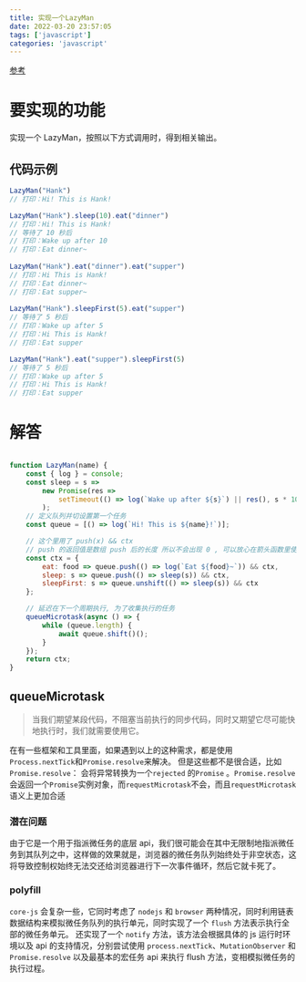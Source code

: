 ```yaml
---
title: 实现一个LazyMan
date: 2022-03-20 23:57:05
tags: ['javascript']
categories: 'javascript'
---
```


[参考](https://github.com/BetaSu/fe-hunter/issues/13)


# 要实现的功能
实现一个 LazyMan，按照以下方式调用时，得到相关输出。

## 代码示例
```js
LazyMan("Hank")
// 打印：Hi! This is Hank!

LazyMan("Hank").sleep(10).eat("dinner")
// 打印：Hi! This is Hank!
// 等待了 10 秒后
// 打印：Wake up after 10
// 打印：Eat dinner~
 
LazyMan("Hank").eat("dinner").eat("supper")
// 打印：Hi This is Hank!
// 打印：Eat dinner~
// 打印：Eat supper~
 
LazyMan("Hank").sleepFirst(5).eat("supper")
// 等待了 5 秒后
// 打印：Wake up after 5
// 打印：Hi This is Hank!
// 打印：Eat supper

LazyMan("Hank").eat("supper").sleepFirst(5)
// 等待了 5 秒后
// 打印：Wake up after 5
// 打印：Hi This is Hank!
// 打印：Eat supper
```

# 解答

```js

function LazyMan(name) {
    const { log } = console;
    const sleep = s =>
        new Promise(res =>
            setTimeout(() => log(`Wake up after ${s}`) || res(), s * 1000)
        );
    // 定义队列并切设置第一个任务
    const queue = [() => log(`Hi! This is ${name}!`)];

    // 这个里用了 push(x) && ctx 
    // push 的返回值是数组 push 后的长度 所以不会出现 0 , 可以放心在箭头函数里使用
    const ctx = {
        eat: food => queue.push(() => log(`Eat ${food}~`)) && ctx,
        sleep: s => queue.push(() => sleep(s)) && ctx,
        sleepFirst: s => queue.unshift(() => sleep(s)) && ctx
    };

    // 延迟在下一个周期执行, 为了收集执行的任务
    queueMicrotask(async () => {
        while (queue.length) {
            await queue.shift()();
        }
    });
    return ctx;
}
```


## queueMicrotask 

> 当我们期望某段代码，不阻塞当前执行的同步代码，同时又期望它尽可能快地执行时，我们就需要使用它。

在有一些框架和工具里面，如果遇到以上的这种需求，都是使用`Process.nextTick`和`Promise.resolve`来解决。
但是这些都不是很合适，比如`Promise.resolve`： 会将异常转换为一个`rejected` 的`Promise` 。`Promise.resolve`会返回一个`Promise`实例对象，而`requestMicrotask`不会，而且`requestMicrotask`语义上更加合适

### 潜在问题
由于它是一个用于指派微任务的底层 api，我们很可能会在其中无限制地指派微任务到其队列之中，这样做的效果就是，浏览器的微任务队列始终处于非空状态，这将导致控制权始终无法交还给浏览器进行下一次事件循环，然后它就卡死了。


### polyfill

`core-js` 会复杂一些，它同时考虑了 `nodejs` 和 `browser` 两种情况，同时利用链表数据结构来模拟微任务队列的执行单元，同时实现了一个 `flush` 方法表示执行全部的微任务单元。
还实现了一个 `notify` 方法，该方法会根据具体的 js 运行时环境以及 api 的支持情况，分别尝试使用 `process.nextTick`、`MutationObserver` 和  `Promise.resolve` 以及最基本的宏任务 api 来执行 flush 方法，变相模拟微任务的执行过程。
